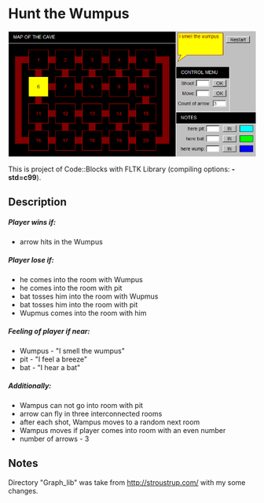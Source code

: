 # Hunt the Wumpus
![console output](https://github.com/cyberaktiv/hunt_the_wumpus/blob/master/img/screen.png?raw=true)

This is project of Code::Blocks with FLTK Library (compiling options: **-std=c99**).

## Description
##### Player wins if:
- arrow hits in the Wumpus

##### Player lose if:
- he comes into the room with Wumpus
- he comes into the room with pit
- bat tosses him into the room with Wupmus
- bat tosses him into the room with pit
- Wupmus comes into the room with him

##### Feeling of player if near:
- Wumpus - "I smell the wumpus"
- pit - "I feel a breeze"
- bat - "I hear a bat"

##### Additionally:
- Wampus can not go into room with pit
- arrow can fly in three interconnected rooms
- after each shot, Wampus moves to a random next room
- Wampus moves if player comes into room with an even number		
- number of arrows - 3

## Notes
Directory "Graph_lib" was take from http://stroustrup.com/ with my some changes.